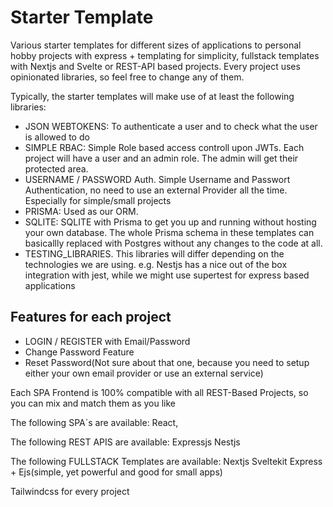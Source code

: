 # Starter Template
Various starter templates for different sizes of applications to personal hobby projects with express + templating for simplicity, fullstack templates with Nextjs and Svelte or REST-API based projects. Every project uses opinionated libraries, so feel free to change any of them.

Typically, the starter templates will make use of at least the following libraries:
- JSON WEBTOKENS: To authenticate a user and to check what the user is allowed to do
- SIMPLE RBAC: Simple Role based access controll upon JWTs. Each project will have a user and an admin role. The admin will get their protected area.
- USERNAME / PASSWORD Auth. Simple Username and Passwort Authentication, no need to use an external Provider all the time. Especially for simple/small projects
- PRISMA: Used as our ORM.
- SQLITE: SQLITE with Prisma to get you up and running without hosting your own database. The whole Prisma schema in these templates can basicallly replaced with Postgres without any changes to the code at all.
- TESTING_LIBRARIES. This libraries will differ depending on the technologies we are using. e.g. Nestjs has a nice out of the box integration with jest, while we might use supertest for express based applications

## Features for each project
- LOGIN / REGISTER with Email/Password
- Change Password Feature
- Reset Password(Not sure about that one, because you need to setup either your own email provider or use an external service)


Each SPA Frontend is 100% compatible with all REST-Based Projects, so you can mix and match them as you like

The following SPA´s are available:
React,

The following REST APIS are available:
Expressjs
Nestjs

The following FULLSTACK Templates are available:
Nextjs
Sveltekit
Express + Ejs(simple, yet powerful and good for small apps)

Tailwindcss for every project
